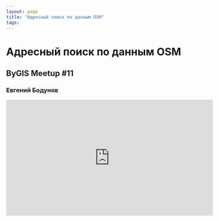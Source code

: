 ```yaml
---
layout: page
title: "Адресный поиск по данным OSM"
tags:
---
```



# Адресный поиск по данным OSM
## ByGIS Meetup #11
### Евгений Бодунов

<iframe width="560" height="315" src="https://www.youtube.com/embed/tZVhy7JSrUE" frameborder="0" allow="accelerometer; autoplay; encrypted-media; gyroscope; picture-in-picture" allowfullscreen></iframe>